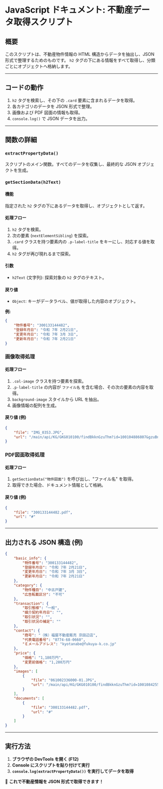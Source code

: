 # **JavaScript ドキュメント: 不動産データ取得スクリプト**

## **概要**

このスクリプトは、不動産物件情報の HTML 構造からデータを抽出し、JSON 形式で整理するためのものです。 `h2` タグの下にある情報をすべて取得し、分類ごとにオブジェクトへ格納します。

---

## **コードの動作**

1. `h2` タグを検索し、その下の `.card` 要素に含まれるデータを取得。
2. 各カテゴリのデータを JSON 形式で整理。
3. 画像および PDF 図面の情報も取得。
4. `console.log()` で JSON データを出力。

---

## **関数の詳細**

### **`extractPropertyData()`**

スクリプトのメイン関数。すべてのデータを収集し、最終的な JSON オブジェクトを生成。

### **`getSectionData(h2Text)`**

#### **機能**

指定された `h2` タグの下にあるデータを取得し、オブジェクトとして返す。

#### **処理フロー**

1. `h2` タグを検索。
2. 次の要素 (`nextElementSibling`) を探索。
3. `.card` クラスを持つ要素内の `.p-label-title` をキーにし、対応する値を取得。
4. `h2` タグが再び現れるまで探索。

#### **引数**

- `h2Text` (文字列): 探索対象の `h2` タグのテキスト。

#### **戻り値**

- `Object`: キーがデータラベル、値が取得した内容のオブジェクト。

**例:**

```json
{
    "物件番号": "300133144482",
    "登録年月日": "令和 7年 2月21日",
    "変更年月日": "令和 7年 3月 3日",
    "更新年月日": "令和 7年 2月21日"
}
```

### **画像取得処理**

#### **処理フロー**

1. `.col-image` クラスを持つ要素を探索。
2. `.p-label-title` の内容が `ファイル名` を含む場合、その次の要素の内容を取得。
3. `background-image` スタイルから URL を抽出。
4. 画像情報の配列を生成。

#### **戻り値 (例)**

```json
{
    "file": "IMG_0353.JPG",
    "url": "/main/api/KG/GKG010100/findBkknGzuThm?id=100104886807&gzuBngu=1"
}
```

### **PDF図面取得処理**

#### **処理フロー**

1. `getSectionData("物件図面")` を呼び出し、"ファイル名" を取得。
2. 取得できた場合、ドキュメント情報として格納。

#### **戻り値 (例)**

```json
{
    "file": "300133144482.pdf",
    "url": "#"
}
```

---

## **出力される JSON 構造 (例)**

```json
{
    "basic_info": {
        "物件番号": "300133144482",
        "登録年月日": "令和 7年 2月21日",
        "変更年月日": "令和 7年 3月 3日",
        "更新年月日": "令和 7年 2月21日"
    },
    "category": {
        "物件種目": "中古戸建",
        "広告転載区分": "不可"
    },
    "transaction": {
        "取引態様": "一般",
        "媒介契約年月日": "",
        "取引状況": "",
        "取引状況の補足": ""
    },
    "contact": {
        "商号": "（株）福屋不動産販売 京田辺店",
        "代表電話番号": "0774-68-0660",
        "Ｅメールアドレス": "kyotanabe@fukuya-k.co.jp"
    },
    "price": {
        "価格": "1,180万円",
        "変更前価格": "1,280万円"
    },
    "images": [
        {
            "file": "061002336000-01.JPG",
            "url": "/main/api/KG/GKG010100/findBkknGzuThm?id=100108425552&gzuBngu=1"
        }
    ],
    "documents": [
        {
            "file": "300133144482.pdf",
            "url": "#"
        }
    ]
}
```

---

## **実行方法**

1. **ブラウザの DevTools を開く (F12)**
2. **Console にスクリプトを貼り付けて実行**
3. **`console.log(extractPropertyData())` を実行してデータを取得**

🚀 **これで不動産情報を JSON 形式で取得できます！**
